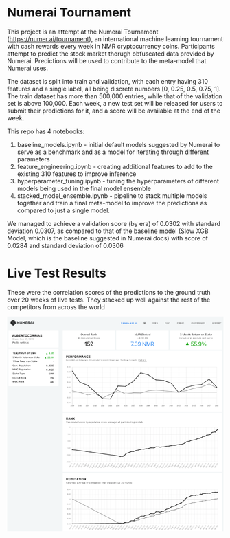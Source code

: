 # Numerai Tournament

This project is an attempt at the Numerai Tournament (https://numer.ai/tournament), an international machine learning tournament with cash rewards every week in NMR cryptocurrency coins. Participants attempt to predict the stock market thorugh obfuscated data provided by Numerai. Predictions will be used to contribute to the meta-model that Numerai uses. 

The dataset is split into train and validation, with each entry having 310 features and a single label, all being discrete numbers [0, 0.25, 0.5, 0.75, 1]. The train dataset has more than 500,000 entries, while that of the validation set is above 100,000. Each week, a new test set will be released for users to submit their predictions for it, and a score will be available at the end of the week.

This repo has 4 notebooks:
1. baseline_models.ipynb - initial default models suggested by Numerai to serve as a benchmark and as a model for iterating through different parameters
2. feature_engineering.ipynb - creating additional features to add to the existing 310 features to improve inference
3. hyperparameter_tuning.ipynb - tuning the hyperparameters of different models being used in the final model ensemble
4. stacked_model_ensemble.ipynb - pipeline to stack multiple models together and train a final meta-model to improve the predictions as compared to just a single model.

We managed to achieve a validation score (by era) of 0.0302 with standard deviation 0.0307, as compared to that of the baseline model (Slow XGB Model, which is the baseline suggested in Numerai docs) with score of 0.0284 and standard deviation of 0.0306

# Live Test Results
These were the correlation scores of the predictions to the ground truth over 20 weeks of live tests. They stacked up well against the rest of the competitors from across the world

![Scores](Numerai_Score.png)

